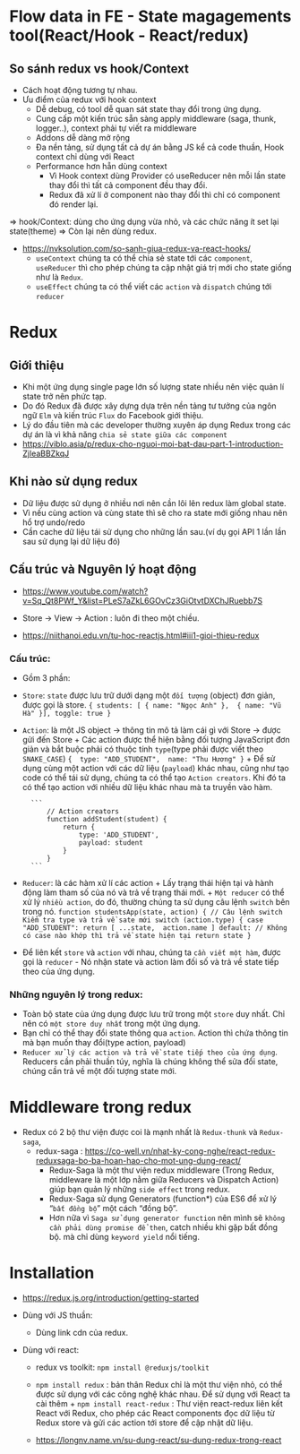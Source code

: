 # Flow data in FE - State magagements tool(React/Hook - React/redux)
## So sánh redux vs hook/Context
+ Cách hoạt động tương tự nhau.
+ Ưu điểm của redux với hook context
    + Dễ debug, có tool dễ quan sát state thay đổi trong ứng dụng.
    + Cung cấp một kiến trúc sẵn sàng apply middleware (saga, thunk, logger..), context phải tự viết ra middleware
    + Addons dễ  dàng mở rộng
    + Đa nền tảng, sử dụng tất cả dự án bằng JS kể cả code thuần, Hook context chỉ dùng với React
    + Performance hơn hẵn dùng context
        + Vì Hook context dùng Provider có useReducer nên mỗi lần state thay đổi thì tất cả component đều thay đổi.
        + Redux đã xử lí ở component nào thay đổi thì chỉ có component đó render lại.

=> hook/Context: dùng cho ứng dụng vừa nhỏ, và các chức năng ít set lại state(theme)
=> Còn lại nên dùng redux.

+ https://nvksolution.com/so-sanh-giua-redux-va-react-hooks/
    + `useContext` chúng ta có thể chia sẻ state tới các `component`, `useReducer` thì cho phép chúng ta cập nhật giá trị mới cho state giống như là `Redux`.
    + `useEffect` chúng ta có thể viết các `action` và `dispatch` chúng tới `reducer`

# Redux
## Giới thiệu
+ Khi một ứng dụng single page lớn số lượng state nhiều nên việc quản lí state trở nên phức tạp.
+ Do đó Redux đã được xây dựng dựa trên nền tảng tư tưởng của ngôn ngữ `Elm` và kiến trúc `Flux` do Facebook giới thiệu.
+ Lý do đầu tiên mà các developer thường xuyên áp dụng Redux trong các dự án là vì khả năng `chia sẻ state giữa các component`
+ https://viblo.asia/p/redux-cho-nguoi-moi-bat-dau-part-1-introduction-ZjleaBBZkqJ

## Khi nào sử dụng redux
+ Dữ liệu được sử dụng ở nhiều nơi nên cần lôi lên redux làm global state.
+ Vì nếu cùng action và cùng state thì sẽ cho ra state mới giống nhau nên hổ trợ undo/redo
+ Cần cache dữ liệu tái sử dụng cho những lần sau.(ví dụ gọi API 1 lần lần sau sử dụng lại dữ liệu đó)

## Cấu trúc và Nguyên lý hoạt động
+ https://www.youtube.com/watch?v=Sq_Qt8PWf_Y&list=PLeS7aZkL6GOvCz3GiOtvtDXChJRuebb7S
+  Store -> View -> Action : luôn đi theo một chiều.

+ https://niithanoi.edu.vn/tu-hoc-reactjs.html#iii1-gioi-thieu-redux
### Cấu trúc:
+ Gồm 3 phần:
+ `Store`: `state` được lưu trữ dưới dạng một `đối tượng` (object) đơn giản, được gọi là store.
        ```
        {
            students: [
                {
                    name: "Ngọc Anh"
                }, 
                {
                    name: "Vũ Hà"
                }],
            toggle: true
        }
        ```
+ `Action`: là một JS object -> thông tin mô tả làm cái gì với Store -> được gửi đến Store
        + Các action được thể hiện bằng đối tượng JavaScript đơn giản và bắt buộc phải có thuộc tính `type`(type phải được viết theo `SNAKE_CASE`)
        ```
            { 
                type: "ADD_STUDENT", 
                name: "Thu Hương"
            }
        ```
        + Để sử dụng cùng một action với các dữ liệu (`payload`) khác nhau, cũng như tạo code có thể tái sử dụng, chúng ta có thể tạo `Action creators`. Khi đó ta có thể tạo action với nhiều dữ liệu khác nhau mà ta truyền vào hàm.

        ```
            // Action creators
            function addStudent(student) {
                return {
                    type: 'ADD_STUDENT',
                    payload: student
                }
            }
        ```
+ `Reducer`: là các hàm xử lí các action 
        + Lấy trạng thái hiện tại và hành động làm tham số của nó và trả về trạng thái mới.
        + `Một reducer` có thể xử lý `nhiều action`, do đó, thường chúng ta sử dụng câu lệnh `switch` bên trong nó.
        ```
        function studentsApp(state, action) {
            // Câu lệnh switch Kiểm tra type và trả về sate mới
            switch (action.type) {
                case "ADD_STUDENT":
                    return [ ...state,  action.name ]
                default:
                    // Không có case nào khớp thì trả về state hiện tại
                    return state
            }
        ```

+ Để liên kết `store` và `action` với nhau, chúng ta `cần viết một hàm`, được gọi là `reducer` - Nó nhận state và action làm đối số và trả về state tiếp theo của ứng dụng.


### Những nguyên lý trong redux:
+ Toàn bộ state của ứng dụng được lưu trữ trong một `store` duy nhất. Chỉ nên có `một store duy nhất` trong một ứng dụng.
+ Bạn chỉ có thể thay đổi state thông qua `action`. Action thì chứa thông tin mà bạn muốn thay đổi(type action, payload)
+ `Reducer xử lý các action và trả về state tiếp theo của ứng dụng`. Reducers cần phải thuần túy, nghĩa là chúng không thể sửa đổi state, chúng cần trả về một đối tượng state mới.

# Middleware trong redux
+ Redux có 2 bộ thư viện được coi là mạnh nhất là `Redux-thunk` và `Redux-saga`, 
    + redux-saga : https://co-well.vn/nhat-ky-cong-nghe/react-redux-reduxsaga-bo-ba-hoan-hao-cho-mot-ung-dung-react/
        + Redux-Saga là một thư viện redux middleware (Trong Redux, middleware là một lớp nằm giữa Reducers và Dispatch Action) giúp bạn quản lý những `side effect` trong redux.
        + Redux-Saga sử dụng Generators (function*) của ES6 để xử lý “`bất đồng bộ`” một cách “đồng bộ”.
        + Hơn nữa vì `Saga sử dụng generator function` nên mình sẽ `không cần phải dùng promise để then`, catch nhiều khi gặp bất đồng bộ. mà chỉ dùng `keyword yield` nổi tiếng.


# Installation
+ https://redux.js.org/introduction/getting-started

+ Dùng với JS thuần:
    + Dùng link cdn của redux.


+ Dùng với react:
    + redux vs toolkit: `npm install @reduxjs/toolkit`
    + `npm install redux` : bản thân Redux chỉ là một thư viện nhỏ, có thể được sử dụng với các công nghệ khác nhau. Để sử dụng với React ta cài thêm + `npm install react-redux` : Thư viện react-redux liên kết React với Redux, cho phép các React components đọc dữ liệu từ Redux store và gửi các action tới store để cập nhật dữ liệu.

    + https://longnv.name.vn/su-dung-react/su-dung-redux-trong-react




